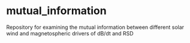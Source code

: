 # mutual_information
Repository for examining the mutual information between different solar wind and magnetospheric drivers of dB/dt and RSD
